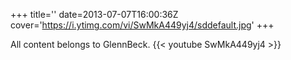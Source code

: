 +++
title=''
date=2013-07-07T16:00:36Z
cover='https://i.ytimg.com/vi/SwMkA449yj4/sddefault.jpg'
+++

All content belongs to GlennBeck.
{{< youtube SwMkA449yj4 >}}
